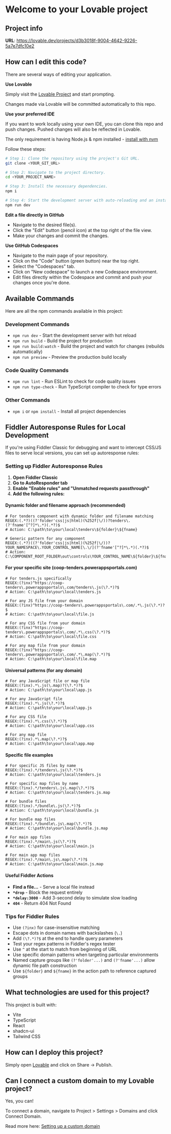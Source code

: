 
# Welcome to your Lovable project

## Project info

**URL**: https://lovable.dev/projects/d3b3018f-9004-4642-9226-5a7e7dfc10e2

## How can I edit this code?

There are several ways of editing your application.

**Use Lovable**

Simply visit the [Lovable Project](https://lovable.dev/projects/d3b3018f-9004-4642-9226-5a7e7dfc10e2) and start prompting.

Changes made via Lovable will be committed automatically to this repo.

**Use your preferred IDE**

If you want to work locally using your own IDE, you can clone this repo and push changes. Pushed changes will also be reflected in Lovable.

The only requirement is having Node.js & npm installed - [install with nvm](https://github.com/nvm-sh/nvm#installing-and-updating)

Follow these steps:

```sh
# Step 1: Clone the repository using the project's Git URL.
git clone <YOUR_GIT_URL>

# Step 2: Navigate to the project directory.
cd <YOUR_PROJECT_NAME>

# Step 3: Install the necessary dependencies.
npm i

# Step 4: Start the development server with auto-reloading and an instant preview.
npm run dev
```

**Edit a file directly in GitHub**

- Navigate to the desired file(s).
- Click the "Edit" button (pencil icon) at the top right of the file view.
- Make your changes and commit the changes.

**Use GitHub Codespaces**

- Navigate to the main page of your repository.
- Click on the "Code" button (green button) near the top right.
- Select the "Codespaces" tab.
- Click on "New codespace" to launch a new Codespace environment.
- Edit files directly within the Codespace and commit and push your changes once you're done.

## Available Commands

Here are all the npm commands available in this project:

### Development Commands
- `npm run dev` - Start the development server with hot reload
- `npm run build` - Build the project for production
- `npm run build:watch` - Build the project and watch for changes (rebuilds automatically)
- `npm run preview` - Preview the production build locally

### Code Quality Commands
- `npm run lint` - Run ESLint to check for code quality issues
- `npm run type-check` - Run TypeScript compiler to check for type errors

### Other Commands
- `npm i` or `npm install` - Install all project dependencies

## Fiddler Autoresponse Rules for Local Development

If you're using Fiddler Classic for debugging and want to intercept CSS/JS files to serve local versions, you can set up autoresponse rules:

### Setting up Fiddler Autoresponse Rules

1. **Open Fiddler Classic**
2. **Go to AutoResponder tab**
3. **Enable "Enable rules" and "Unmatched requests passthrough"**
4. **Add the following rules:**

#### Dynamic folder and filename approach (recommended)
```
# For tenders component with dynamic folder and filename matching
REGEX:(.*?)((?'folder'css|js|html)(%252f|\/))?tenders\.(?'fname'[^?]*\.*)(.*?)$
# Action: C:\path\to\your\local\tenders\${folder}\${fname}

# Generic pattern for any component
REGEX:(.*?)((?'folder'css|js|html)(%252f|\/))?YOUR_NAMESPACE\.YOUR_CONTROL_NAME[\.\/](?'fname'[^?]*\.*)(.*?)$
# Action: C:\COMPONENT_ROOT_FOLDER\out\controls\YOUR_CONTROL_NAME\${folder}\${fname}
```

#### For your specific site (coop-tenders.powerappsportals.com)
```
# For tenders.js specifically
REGEX:(?inx)^https://coop-tenders\.powerappsportals\.com/tenders\.js(\?.*)?$
# Action: C:\path\to\your\local\tenders.js

# For any JS file from your domain
REGEX:(?inx)^https://coop-tenders\.powerappsportals\.com/.*\.js(\?.*)?$
# Action: C:\path\to\your\local\file.js

# For any CSS file from your domain
REGEX:(?inx)^https://coop-tenders\.powerappsportals\.com/.*\.css(\?.*)?$
# Action: C:\path\to\your\local\file.css

# For any map file from your domain
REGEX:(?inx)^https://coop-tenders\.powerappsportals\.com/.*\.map(\?.*)?$
# Action: C:\path\to\your\local\file.map
```

#### Universal patterns (for any domain)
```
# For any JavaScript file or map file
REGEX:(?inx).*\.js(\.map)?(\?.*)?$
# Action: C:\path\to\your\local\app.js

# For any JavaScript file
REGEX:(?inx).*\.js(\?.*)?$
# Action: C:\path\to\your\local\app.js

# For any CSS file
REGEX:(?inx).*\.css(\?.*)?$
# Action: C:\path\to\your\local\app.css

# For any map file
REGEX:(?inx).*\.map(\?.*)?$
# Action: C:\path\to\your\local\app.map
```

#### Specific file examples
```
# For specific JS files by name
REGEX:(?inx).*/tenders\.js(\?.*)?$
# Action: C:\path\to\your\local\tenders.js

# For specific map files by name
REGEX:(?inx).*/tenders\.js\.map(\?.*)?$
# Action: C:\path\to\your\local\tenders.js.map

# For bundle files
REGEX:(?inx).*/bundle\.js(\?.*)?$
# Action: C:\path\to\your\local\bundle.js

# For bundle map files
REGEX:(?inx).*/bundle\.js\.map(\?.*)?$
# Action: C:\path\to\your\local\bundle.js.map

# For main app files
REGEX:(?inx).*/main\.js(\?.*)?$
# Action: C:\path\to\your\local\main.js

# For main app map files
REGEX:(?inx).*/main\.js\.map(\?.*)?$
# Action: C:\path\to\your\local\main.js.map
```

#### Useful Fiddler Actions
- **Find a file...** - Serve a local file instead
- **`*drop`** - Block the request entirely
- **`*delay:3000`** - Add 3-second delay to simulate slow loading
- **`404`** - Return 404 Not Found

### Tips for Fiddler Rules

- Use `(?inx)` for case-insensitive matching
- Escape dots in domain names with backslashes (`\.`)
- Add `(\?.*)?$` at the end to handle query parameters
- Test your regex patterns in Fiddler's regex tester
- Use `^` at the start to match from beginning of URL
- Use specific domain patterns when targeting particular environments
- Named capture groups like `(?'folder'...)` and `(?'fname'...)` allow dynamic file path construction
- Use `${folder}` and `${fname}` in the action path to reference captured groups

## What technologies are used for this project?

This project is built with:

- Vite
- TypeScript
- React
- shadcn-ui
- Tailwind CSS

## How can I deploy this project?

Simply open [Lovable](https://lovable.dev/projects/d3b3018f-9004-4642-9226-5a7e7dfc10e2) and click on Share → Publish.

## Can I connect a custom domain to my Lovable project?

Yes, you can!

To connect a domain, navigate to Project > Settings > Domains and click Connect Domain.

Read more here: [Setting up a custom domain](https://docs.lovable.dev/tips-tricks/custom-domain#step-by-step-guide)
